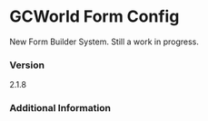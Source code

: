 # GCWorld Form Config

New Form Builder System.  Still a work in progress.




### Version
2.1.8

### Additional Information

